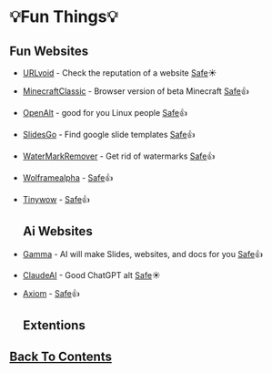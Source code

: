 # 💡Fun Things💡

## Fun Websites
- [URLvoid](https://www.urlvoid.com/) - Check the reputation of a website [Safe](https://www.urlvoid.com/scan/urlvoid.com/)☀️
- [MinecraftClassic](https://classic.minecraft.net/) - Browser version of beta Minecraft [Safe](https://www.urlvoid.com/scan/classic.minecraft.net/)👍
- [OpenAlt](https://www.opensourcealternative.to/) - good for you Linux people [Safe](https://www.urlvoid.com/scan/opensourcealternative.to/)👍
- [SlidesGo](https://slidesgo.com/) - Find google slide templates [Safe](https://www.urlvoid.com/scan/slidesgo.com/)👍
- [WaterMarkRemover](https://www.watermarkremover.io/) - Get rid of watermarks [Safe](https://www.urlvoid.com/scan/watermarkremover.io/)👍
- [Wolframealpha](https://www.wolframalpha.com/) - [Safe](https://www.urlvoid.com/scan/wolframalpha.com/)👍
- [Tinywow](https://tinywow.com/) - [Safe](https://www.urlvoid.com/scan/tinywow.com/)👍

  ## Ai Websites
- [Gamma](https://gamma.app/) - AI will make Slides, websites, and docs for you [Safe](https://www.urlvoid.com/scan/gamma.app/)👍
- [ClaudeAI](https://claude.ai/) - Good ChatGPT alt [Safe](https://www.urlvoid.com/scan/claude.ai/)☀️
- [Axiom](https://axiom.ai/automate/web) - [Safe](https://www.urlvoid.com/scan/axiom.ai/)👍

  ## Extentions

## [Back To Contents](https://github.com/FreeCheatSheet/FreeCheatSheetGuide/blob/main/README.md#contents)
